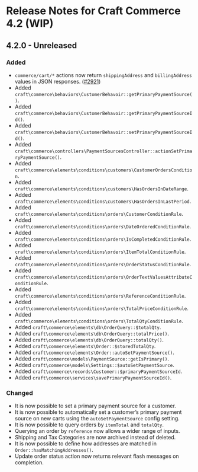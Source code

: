 # Release Notes for Craft Commerce 4.2 (WIP)

## 4.2.0 - Unreleased

### Added
- `commerce/cart/*` actions now return `shippingAddress` and `billingAddress` values in JSON responses. ([#2921](https://github.com/craftcms/commerce/issues/2921))
- Added `craft\commerce\behaviors\CustomerBehavoir::getPrimaryPaymentSource()`.
- Added `craft\commerce\behaviors\CustomerBehavoir::getPrimaryPaymentSourceId()`.
- Added `craft\commerce\behaviors\CustomerBehavoir::setPrimaryPaymentSourceId()`.
- Added `craft\commerce\controllers\PaymentSourcesController::actionSetPrimaryPaymentSource()`.
- Added `craft\commerce\elements\conditions\customers\CustomerOrdersCondition`.
- Added `craft\commerce\elements\conditions\customers\HasOrdersInDateRange`.
- Added `craft\commerce\elements\conditions\customers\HasOrdersInLastPeriod`.
- Added `craft\commerce\elements\conditions\orders\CustomerConditionRule`.
- Added `craft\commerce\elements\conditions\orders\DateOrderedConditionRule`.
- Added `craft\commerce\elements\conditions\orders\IsCompletedConditionRule`.
- Added `craft\commerce\elements\conditions\orders\ItemTotalConditionRule`.
- Added `craft\commerce\elements\conditions\orders\OrderStatusConditionRule`.
- Added `craft\commerce\elements\conditions\orders\OrderTextValuesAttributeConditionRule`.
- Added `craft\commerce\elements\conditions\orders\ReferenceConditionRule`.
- Added `craft\commerce\elements\conditions\orders\TotalPriceConditionRule`.
- Added `craft\commerce\elements\conditions\orders\TotalQtyConditionRule`.
- Added `craft\commerce\elements\db\OrderQuery::$totalQty`.
- Added `craft\commerce\elements\db\OrderQuery::totalPrice()`.
- Added `craft\commerce\elements\db\OrderQuery::totalQty()`.
- Added `craft\commerce\elements\Order::$storedTotalQty`.
- Added `craft\commerce\elements\Order::autoSetPaymentSource()`.
- Added `craft\commerce\models\PaymentSource::getIsPrimary()`.
- Added `craft\commerce\models\Settings::$autoSetPaymentSource`.
- Added `craft\commerce\records\Customer::$primaryPaymentSourceId`.
- Added `craft\commerce\services\savePrimaryPaymentSourceId()`.

### Changed
- It is now possible to set a primary payment source for a customer.
- It is now possible to automatically set a customer’s primary payment source on new carts using the `autoSetPaymentSource` config setting.
- It is now possible to query orders by `itemTotal` and `totalQty`.
- Querying an order by `reference` now allows a wider range of inputs.
- Shipping and Tax Categories are now archived instead of deleted.
- It is now possible to define how addresses are matched in `Order::hasMatchingAddresses()`.
- Update order status action now returns relevant flash messages on completion.
